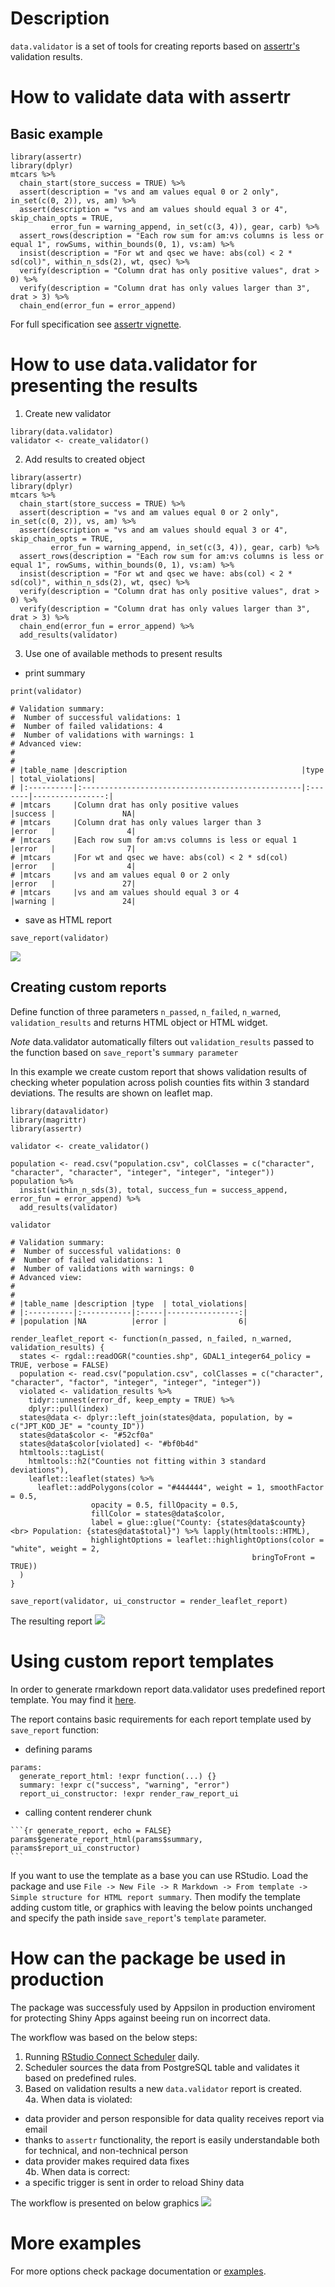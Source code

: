 # Description

`data.validator` is a set of tools for creating reports based on [assertr's](https://github.com/ropensci/assertr) validation results.

# How to validate data with assertr

## Basic example

```
library(assertr)
library(dplyr)
mtcars %>%
  chain_start(store_success = TRUE) %>%
  assert(description = "vs and am values equal 0 or 2 only", in_set(c(0, 2)), vs, am) %>%
  assert(description = "vs and am values should equal 3 or 4", skip_chain_opts = TRUE,
         error_fun = warning_append, in_set(c(3, 4)), gear, carb) %>%
  assert_rows(description = "Each row sum for am:vs columns is less or equal 1", rowSums, within_bounds(0, 1), vs:am) %>%
  insist(description = "For wt and qsec we have: abs(col) < 2 * sd(col)", within_n_sds(2), wt, qsec) %>%
  verify(description = "Column drat has only positive values", drat > 0) %>%
  verify(description = "Column drat has only values larger than 3", drat > 3) %>%
  chain_end(error_fun = error_append)
```

For full specification see [assertr vignette](https://docs.ropensci.org/assertr/).

# How to use data.validator for presenting the results

1. Create new validator
```
library(data.validator)
validator <- create_validator()
```

2. Add results to created object
```
library(assertr)
library(dplyr)
mtcars %>%
  chain_start(store_success = TRUE) %>%
  assert(description = "vs and am values equal 0 or 2 only", in_set(c(0, 2)), vs, am) %>%
  assert(description = "vs and am values should equal 3 or 4", skip_chain_opts = TRUE,
         error_fun = warning_append, in_set(c(3, 4)), gear, carb) %>%
  assert_rows(description = "Each row sum for am:vs columns is less or equal 1", rowSums, within_bounds(0, 1), vs:am) %>%
  insist(description = "For wt and qsec we have: abs(col) < 2 * sd(col)", within_n_sds(2), wt, qsec) %>%
  verify(description = "Column drat has only positive values", drat > 0) %>%
  verify(description = "Column drat has only values larger than 3", drat > 3) %>%
  chain_end(error_fun = error_append) %>%
  add_results(validator)
```

3. Use one of available methods to present results

- print summary
```
print(validator)

# Validation summary: 
#  Number of successful validations: 1
#  Number of failed validations: 4
#  Number of validations with warnings: 1
# Advanced view: 
# 
# 
# |table_name |description                                       |type    | total_violations|
# |:----------|:-------------------------------------------------|:-------|----------------:|
# |mtcars     |Column drat has only positive values              |success |               NA|
# |mtcars     |Column drat has only values larger than 3         |error   |                4|
# |mtcars     |Each row sum for am:vs columns is less or equal 1 |error   |                7|
# |mtcars     |For wt and qsec we have: abs(col) < 2 * sd(col)   |error   |                4|
# |mtcars     |vs and am values equal 0 or 2 only                |error   |               27|
# |mtcars     |vs and am values should equal 3 or 4              |warning |               24|
```
- save as HTML report

```
save_report(validator)
```

![](assets/semantic_report_example.gif)

## Creating custom reports

Define function of three parameters `n_passed`, `n_failed`, `n_warned`, `validation_results` and returns HTML object or HTML widget.

*Note*
data.validator automatically filters out `validation_results` passed to the function based on `save_report`'s `summary parameter`

In this example we create custom report that shows validation results of checking wheter population across polish counties fits within 3 standard deviations. The results are shown on leaflet map.

```
library(datavalidator)
library(magrittr)
library(assertr)

validator <- create_validator()

population <- read.csv("population.csv", colClasses = c("character", "character", "character", "integer", "integer", "integer"))
population %>%
  insist(within_n_sds(3), total, success_fun = success_append, error_fun = error_append) %>%
  add_results(validator)

validator

# Validation summary: 
#  Number of successful validations: 0
#  Number of failed validations: 1
#  Number of validations with warnings: 0
# Advanced view: 
# 
# 
# |table_name |description |type  | total_violations|
# |:----------|:-----------|:-----|----------------:|
# |population |NA          |error |                6|

render_leaflet_report <- function(n_passed, n_failed, n_warned, validation_results) {
  states <- rgdal::readOGR("counties.shp", GDAL1_integer64_policy = TRUE, verbose = FALSE)
  population <- read.csv("population.csv", colClasses = c("character", "character", "factor", "integer", "integer", "integer"))
  violated <- validation_results %>%
    tidyr::unnest(error_df, keep_empty = TRUE) %>%
    dplyr::pull(index)
  states@data <- dplyr::left_join(states@data, population, by = c("JPT_KOD_JE" = "county_ID"))
  states@data$color <- "#52cf0a"
  states@data$color[violated] <- "#bf0b4d"
  htmltools::tagList(
    htmltools::h2("Counties not fitting within 3 standard deviations"),
    leaflet::leaflet(states) %>%
      leaflet::addPolygons(color = "#444444", weight = 1, smoothFactor = 0.5,
                  opacity = 0.5, fillOpacity = 0.5,
                  fillColor = states@data$color,
                  label = glue::glue("County: {states@data$county} <br> Population: {states@data$total}") %>% lapply(htmltools::HTML),
                  highlightOptions = leaflet::highlightOptions(color = "white", weight = 2,
                                                      bringToFront = TRUE))
  )
}

save_report(validator, ui_constructor = render_leaflet_report)
```

The resulting report
![](assets/custom_report/custom_report_example.gif)

# Using custom report templates

In order to generate rmarkdown report data.validator uses predefined report template.
You may find it [here](inst/rmarkdown/templates/standard/skeleton/skeleton.Rmd).

The report contains basic requirements for each report template used by `save_report` function:
- defining params
```
params:
  generate_report_html: !expr function(...) {}
  summary: !expr c("success", "warning", "error")
  report_ui_constructor: !expr render_raw_report_ui
```
- calling content renderer chunk
````
```{r generate_report, echo = FALSE}
params$generate_report_html(params$summary, params$report_ui_constructor)
```
````

If you want to use the template as a base you can use RStudio.
Load the package and use `File -> New File -> R Markdown -> From template -> Simple structure for HTML report summary`.
Then modify the template adding custom title, or graphics with leaving the below points unchanged and specify the path inside `save_report`'s `template` parameter.

# How can the package be used in production

The package was successfuly used by Appsilon in production enviroment for protecting Shiny Apps against beeing run on incorrect data.

The workflow was based on the below steps:
1. Running [RStudio Connect Scheduler](https://rstudio.com/products/connect/) daily.
2. Scheduler sources the data from PostgreSQL table and validates it based on predefined rules.
3. Based on validation results a new `data.validator` report is created.  
4a. When data is violated:
- data provider and person responsible for data quality receives report via email
- thanks to `assertr` functionality, the report is easily understandable both for technical, and non-technical person
- data provider makes required data fixes  
4b. When data is correct:
- a specific trigger is sent in order to reload Shiny data 

The workflow is presented on below graphics
![](assets/workflow.png)

# More examples

For more options check package documentation or [examples](inst/examples).
